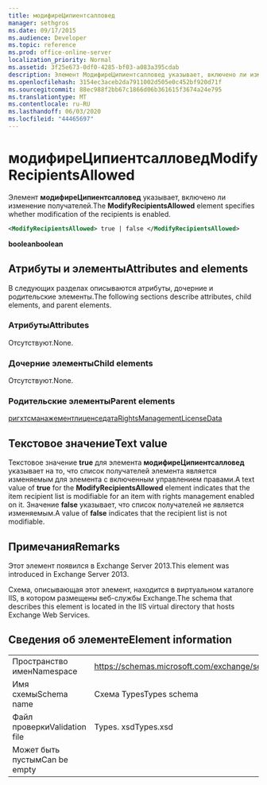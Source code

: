 ```yaml
---
title: модифиреЦипиентсалловед
manager: sethgros
ms.date: 09/17/2015
ms.audience: Developer
ms.topic: reference
ms.prod: office-online-server
localization_priority: Normal
ms.assetid: 3f25e673-0df0-4285-bf03-a083a395cdab
description: Элемент МодифиреЦипиентсалловед указывает, включено ли изменение получателей.
ms.openlocfilehash: 3154ec3aceb2da7911002d505e0c452bf920d71f
ms.sourcegitcommit: 88ec988f2bb67c1866d06b361615f3674a24e795
ms.translationtype: MT
ms.contentlocale: ru-RU
ms.lasthandoff: 06/03/2020
ms.locfileid: "44465697"
---
```

# <a name="modifyrecipientsallowed"></a><span data-ttu-id="4cf94-103">модифиреЦипиентсалловед</span><span class="sxs-lookup"><span data-stu-id="4cf94-103">ModifyRecipientsAllowed</span></span>

<span data-ttu-id="4cf94-104">Элемент **модифиреЦипиентсалловед** указывает, включено ли изменение получателей.</span><span class="sxs-lookup"><span data-stu-id="4cf94-104">The **ModifyRecipientsAllowed** element specifies whether modification of the recipients is enabled.</span></span> 
  
```XML
<ModifyRecipientsAllowed> true | false </ModifyRecipientsAllowed>
```

 <span data-ttu-id="4cf94-105">**boolean**</span><span class="sxs-lookup"><span data-stu-id="4cf94-105">**boolean**</span></span>
## <a name="attributes-and-elements"></a><span data-ttu-id="4cf94-106">Атрибуты и элементы</span><span class="sxs-lookup"><span data-stu-id="4cf94-106">Attributes and elements</span></span>

<span data-ttu-id="4cf94-107">В следующих разделах описываются атрибуты, дочерние и родительские элементы.</span><span class="sxs-lookup"><span data-stu-id="4cf94-107">The following sections describe attributes, child elements, and parent elements.</span></span>
  
### <a name="attributes"></a><span data-ttu-id="4cf94-108">Атрибуты</span><span class="sxs-lookup"><span data-stu-id="4cf94-108">Attributes</span></span>

<span data-ttu-id="4cf94-109">Отсутствуют.</span><span class="sxs-lookup"><span data-stu-id="4cf94-109">None.</span></span>
  
### <a name="child-elements"></a><span data-ttu-id="4cf94-110">Дочерние элементы</span><span class="sxs-lookup"><span data-stu-id="4cf94-110">Child elements</span></span>

<span data-ttu-id="4cf94-111">Отсутствуют.</span><span class="sxs-lookup"><span data-stu-id="4cf94-111">None.</span></span>
  
### <a name="parent-elements"></a><span data-ttu-id="4cf94-112">Родительские элементы</span><span class="sxs-lookup"><span data-stu-id="4cf94-112">Parent elements</span></span>

[<span data-ttu-id="4cf94-113">ригхтсманажементлиценседата</span><span class="sxs-lookup"><span data-stu-id="4cf94-113">RightsManagementLicenseData</span></span>](rightsmanagementlicensedata.md)
  
## <a name="text-value"></a><span data-ttu-id="4cf94-114">Текстовое значение</span><span class="sxs-lookup"><span data-stu-id="4cf94-114">Text value</span></span>

<span data-ttu-id="4cf94-115">Текстовое значение **true** для элемента **модифиреЦипиентсалловед** указывает на то, что список получателей элемента является изменяемым для элемента с включенным управлением правами.</span><span class="sxs-lookup"><span data-stu-id="4cf94-115">A text value of **true** for the **ModifyRecipientsAllowed** element indicates that the item recipient list is modifiable for an item with rights management enabled on it.</span></span> <span data-ttu-id="4cf94-116">Значение **false** указывает, что список получателей не является изменяемым.</span><span class="sxs-lookup"><span data-stu-id="4cf94-116">A value of **false** indicates that the recipient list is not modifiable.</span></span> 
  
## <a name="remarks"></a><span data-ttu-id="4cf94-117">Примечания</span><span class="sxs-lookup"><span data-stu-id="4cf94-117">Remarks</span></span>

<span data-ttu-id="4cf94-118">Этот элемент появился в Exchange Server 2013.</span><span class="sxs-lookup"><span data-stu-id="4cf94-118">This element was introduced in Exchange Server 2013.</span></span>
  
<span data-ttu-id="4cf94-119">Схема, описывающая этот элемент, находится в виртуальном каталоге IIS, в котором размещены веб-службы Exchange.</span><span class="sxs-lookup"><span data-stu-id="4cf94-119">The schema that describes this element is located in the IIS virtual directory that hosts Exchange Web Services.</span></span>
  
## <a name="element-information"></a><span data-ttu-id="4cf94-120">Сведения об элементе</span><span class="sxs-lookup"><span data-stu-id="4cf94-120">Element information</span></span>

|||
|:-----|:-----|
|<span data-ttu-id="4cf94-121">Пространство имен</span><span class="sxs-lookup"><span data-stu-id="4cf94-121">Namespace</span></span>  <br/> |https://schemas.microsoft.com/exchange/services/2006/types  <br/> |
|<span data-ttu-id="4cf94-122">Имя схемы</span><span class="sxs-lookup"><span data-stu-id="4cf94-122">Schema name</span></span>  <br/> |<span data-ttu-id="4cf94-123">Схема Types</span><span class="sxs-lookup"><span data-stu-id="4cf94-123">Types schema</span></span>  <br/> |
|<span data-ttu-id="4cf94-124">Файл проверки</span><span class="sxs-lookup"><span data-stu-id="4cf94-124">Validation file</span></span>  <br/> |<span data-ttu-id="4cf94-125">Types. xsd</span><span class="sxs-lookup"><span data-stu-id="4cf94-125">Types.xsd</span></span>  <br/> |
|<span data-ttu-id="4cf94-126">Может быть пустым</span><span class="sxs-lookup"><span data-stu-id="4cf94-126">Can be empty</span></span>  <br/> ||
   

